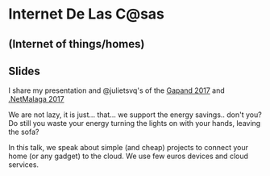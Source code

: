 # Internet De Las C@sas
## (Internet of things/homes)
## Slides

I share my presentation and @julietsvq's of the [Gapand 2017](https://gapand.com/) and [.NetMalaga 2017](http://dotnetmalaga.es/2017/)

We are not lazy, it is just... that... we support the energy savings.. don't you?
Do still you waste your energy turning the lights on with your hands, leaving the sofa? 

In this talk, we speak about simple (and cheap) projects to connect your home (or any gadget) to the cloud. 
We use few euros devices and cloud services.


